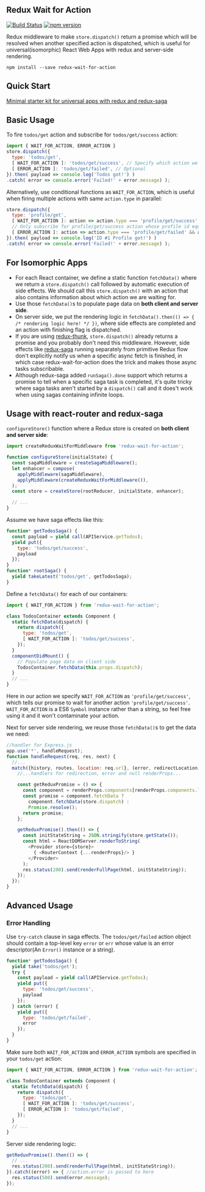 Redux Wait for Action
--------------------
[![Build Status](https://travis-ci.org/Chion82/redux-wait-for-action.svg?branch=master)](https://travis-ci.org/Chion82/redux-wait-for-action)
[![npm version](https://badge.fury.io/js/redux-wait-for-action.svg)](https://badge.fury.io/js/redux-wait-for-action)

Redux middleware to make `store.dispatch()` return a promise which will be resolved when another specified action is dispatched, which is useful for universal(isomorphic) React Web Apps with redux and server-side rendering.

```
npm install --save redux-wait-for-action
```

Quick Start
-----------
[Minimal starter kit for universal apps with redux and redux-saga](https://github.com/Chion82/react-redux-universal-minimal)

Basic Usage
-----------
To fire `todos/get` action and subscribe for `todos/get/success` action:
```javascript
import { WAIT_FOR_ACTION, ERROR_ACTION }
store.dispatch({
  type: 'todos/get',
  [ WAIT_FOR_ACTION ]: 'todos/get/success', // Specify which action we are waiting for
  [ ERROR_ACTION ]: 'todos/get/failed', // Optional
}).then( payload => console.log('Todos got!') )
.catch( error => console.error('Failed!' + error.message) );
```
Alternatively, use conditional functions as `WAIT_FOR_ACTION`, which is useful when firing multiple actions with same `action.type` in parallel:
```javascript
store.dispatch({
  type: 'profile/get',
  [ WAIT_FOR_ACTION ]: action => action.type === 'profile/get/success' && action.id === 1,
  // Only subscribe for profile/get/success action whose profile id equals 1
  [ ERROR_ACTION ]: action => action.type === 'profile/get/failed' && action.id === 1,
}).then( payload => console.log('ID #1 Profile got!') )
.catch( error => console.error('Failed!' + error.message) );
```

For Isomorphic Apps
-------------------
* For each React container, we define a static function `fetchData()` where we return a `store.dispatch()` call followed by automatic execution of side effects. We should call this `store.dispatch()` with an action that also contains information about which action we are waiting for.
* Use those `fetchData()`s to populate page data on **both client and server side**.
* On server side, we put the rendering logic in `fetchData().then(() => { /* rendering logic here! */ })`, where side effects are completed and an action with finishing flag is dispatched.
* If you are using [redux-thunk](https://github.com/gaearon/redux-thunk), `store.dispatch()` already returns a promise and you probably don't need this middleware. However, side effects like [redux-saga](https://github.com/yelouafi/redux-saga) running separately from primitive Redux flow don't explicitly notify us when a specific async fetch is finished, in which case redux-wait-for-action does the trick and makes those async tasks subscribable.
* Although redux-saga added `runSaga().done` support which returns a promise to tell when a specific saga task is completed, it's quite tricky where saga tasks aren't started by a `dispatch()` call and it does't work when using sagas containing infinite loops.

Usage with react-router and redux-saga
--------------------------------------
`configureStore()` function where a Redux store is created on **both client and server side**:
```javascript
import createReduxWaitForMiddleware from 'redux-wait-for-action';

function configureStore(initialState) {
  const sagaMiddleware = createSagaMiddleware();
  let enhancer = compose(
    applyMiddleware(sagaMiddleware),
    applyMiddleware(createReduxWaitForMiddleware()),
  );
  const store = createStore(rootReducer, initialState, enhancer);

  // ...
}
```
Assume we have saga effects like this:
```javascript
function* getTodosSaga() {
  const payload = yield call(APIService.getTodos);
  yield put({
    type: 'todos/get/success',
    payload
  });
}
function* rootSaga() {
  yield takeLatest('todos/get', getTodosSaga);
}
```
Define a `fetchData()` for each of our containers:
```javascript
import { WAIT_FOR_ACTION } from 'redux-wait-for-action';

class TodosContainer extends Component {
  static fetchData(dispatch) {
    return dispatch({
      type: 'todos/get',
      [ WAIT_FOR_ACTION ]: 'todos/get/success',
    });
  }
  componentDidMount() {
    // Populate page data on client side
    TodosContainer.fetchData(this.props.dispatch);
  }
  // ...
}
```
Here in our action we specify `WAIT_FOR_ACTION` as `'profile/get/success'`, which tells our promise to wait for another action `'profile/get/success'`. `WAIT_FOR_ACTION` is a ES6 `Symbol` instance rather than a string, so feel free using it and it won't contaminate your action.

Next for server side rendering, we reuse those `fetchData()`s to get the data we need:
```javascript
//handler for Express.js
app.use('*', handleRequest);
function handleRequest(req, res, next) {
  //...
  match({history, routes, location: req.url}, (error, redirectLocation, renderProps) => {
    //...handlers for redirection, error and null renderProps...

    const getReduxPromise = () => {
      const component = renderProps.components[renderProps.components.length - 1].WrappedComponent;
      const promise = component.fetchData ?
        component.fetchData(store.dispatch) :
        Promise.resolve();
      return promise;
    };

    getReduxPromise().then(() => {
      const initStateString = JSON.stringify(store.getState());
      const html = ReactDOMServer.renderToString(
        <Provider store={store}>
          { <RouterContext {...renderProps}/> }
        </Provider>
      );
      res.status(200).send(renderFullPage(html, initStateString));
    });
  });
}
```


Advanced Usage
--------------
### Error Handling

Use `try-catch` clause in saga effects. The `todos/get/failed` action object should contain a top-level key `error` or `err` whose value is an error descriptor(An `Error()` instance or a string).
```javascript
function* getTodosSaga() {
  yield take('todos/get');
  try {
    const payload = yield call(APIService.getTodos);
    yield put({
      type: 'todos/get/success',
      payload
    });
  } catch (error) {
    yield put({
      type: 'todos/get/failed',
      error
    });
  }
}
```
Make sure both `WAIT_FOR_ACTION` and `ERROR_ACTION` symbols are specified in your `todos/get` action:
```javascript
import { WAIT_FOR_ACTION, ERROR_ACTION } from 'redux-wait-for-action';

class TodosContainer extends Component {
  static fetchData(dispatch) {
    return dispatch({
      type: 'todos/get',
      [ WAIT_FOR_ACTION ]: 'todos/get/success',
      [ ERROR_ACTION ]: 'todos/get/failed',
    });
  }
  // ...
}
```
Server side rendering logic:
```javascript
getReduxPromise().then(() => {
  // ...
  res.status(200).send(renderFullPage(html, initStateString));
}).catch((error) => { //action.error is passed to here
  res.status(500).send(error.message);
});
```

